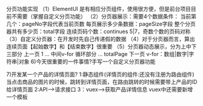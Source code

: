 分页功能实现
（1）ElementUI 是有相应分页组件，使用很方便，但是前台项目目前不需要（掌握自定义分页功能）
（2）分页器展示：需要4个数据条件：
当前第几个：pageNo字段代表当前页数
每页展示多少条数据：pageSize字段
整个分页器共有多少页：total字段
连续页码个数：continues 5|7，奇数个数的页码对称
（3）自定义分页器：在开发时先自己传递假的数据
（4）对于分页器而言，算出连续页面【起始数字】和【结束数字】很重要
（5）分页器动态展示，分为上中下三部分
上一页
1
...
中间v-for 循环部分
...
totalPage
下一页
v-for：数组|数字|字符串|对象
6)今天很重要的一件事情?手写一个自定义分页器功能

7)开发某一个产品的详情页面?
1:静态组件(详情页的组件:还没有注册为路由组件)
当点击商品的图片的时候，跳转到详情页面，在路由跳转的时候需要带上产品的ID给详情页面
2:API-->请求接口
3：vuex-->获取产品详情信息
vuex中还需要新增一个模板